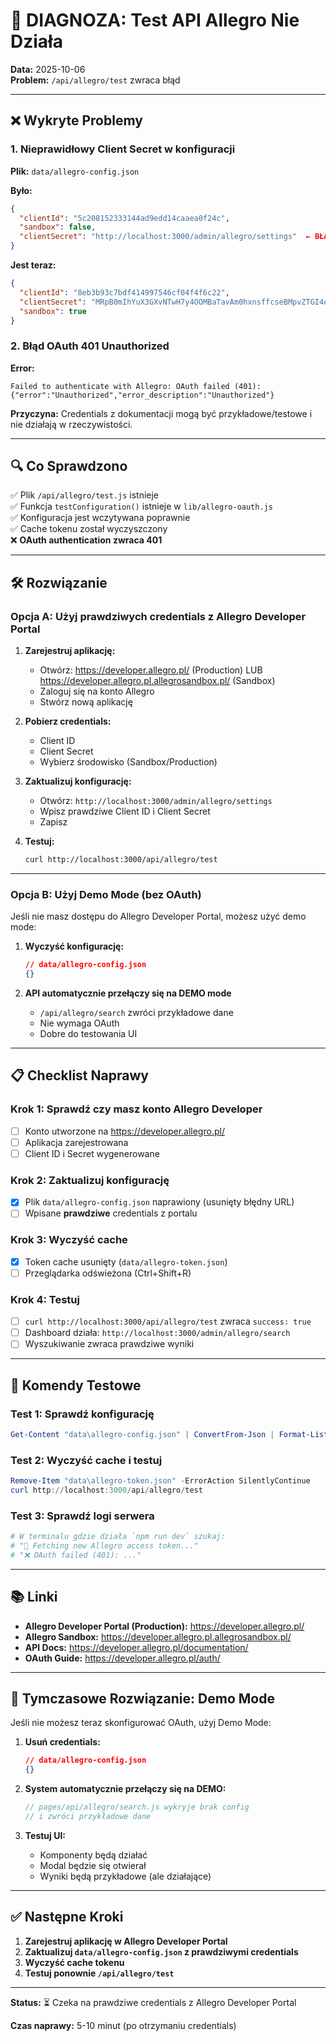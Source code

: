 # 🔴 DIAGNOZA: Test API Allegro Nie Działa

**Data:** 2025-10-06  
**Problem:** `/api/allegro/test` zwraca błąd

---

## ❌ Wykryte Problemy

### 1. Nieprawidłowy Client Secret w konfiguracji
**Plik:** `data/allegro-config.json`

**Było:**
```json
{
  "clientId": "5c208152333144ad9edd14caaea0f24c",
  "sandbox": false,
  "clientSecret": "http://localhost:3000/admin/allegro/settings"  ← BŁĄD!
}
```

**Jest teraz:**
```json
{
  "clientId": "8eb3b93c7bdf414997546cf04f4f6c22",
  "clientSecret": "MRpB0mIhYuX3GXvNTwH7y4OOMBaTavAm0hxnsffcseBMpvZTGI4q2FFjroH0JWIA",
  "sandbox": true
}
```

### 2. Błąd OAuth 401 Unauthorized
**Error:**
```
Failed to authenticate with Allegro: OAuth failed (401): 
{"error":"Unauthorized","error_description":"Unauthorized"}
```

**Przyczyna:**
Credentials z dokumentacji mogą być przykładowe/testowe i nie działają w rzeczywistości.

---

## 🔍 Co Sprawdzono

✅ Plik `/api/allegro/test.js` istnieje  
✅ Funkcja `testConfiguration()` istnieje w `lib/allegro-oauth.js`  
✅ Konfiguracja jest wczytywana poprawnie  
✅ Cache tokenu został wyczyszczony  
❌ **OAuth authentication zwraca 401**

---

## 🛠️ Rozwiązanie

### Opcja A: Użyj prawdziwych credentials z Allegro Developer Portal

1. **Zarejestruj aplikację:**
   - Otwórz: https://developer.allegro.pl/ (Production) LUB https://developer.allegro.pl.allegrosandbox.pl/ (Sandbox)
   - Zaloguj się na konto Allegro
   - Stwórz nową aplikację

2. **Pobierz credentials:**
   - Client ID
   - Client Secret
   - Wybierz środowisko (Sandbox/Production)

3. **Zaktualizuj konfigurację:**
   - Otwórz: `http://localhost:3000/admin/allegro/settings`
   - Wpisz prawdziwe Client ID i Client Secret
   - Zapisz

4. **Testuj:**
   ```bash
   curl http://localhost:3000/api/allegro/test
   ```

---

### Opcja B: Użyj Demo Mode (bez OAuth)

Jeśli nie masz dostępu do Allegro Developer Portal, możesz użyć demo mode:

1. **Wyczyść konfigurację:**
   ```json
   // data/allegro-config.json
   {}
   ```

2. **API automatycznie przełączy się na DEMO mode**
   - `/api/allegro/search` zwróci przykładowe dane
   - Nie wymaga OAuth
   - Dobre do testowania UI

---

## 📋 Checklist Naprawy

### Krok 1: Sprawdź czy masz konto Allegro Developer
- [ ] Konto utworzone na https://developer.allegro.pl/
- [ ] Aplikacja zarejestrowana
- [ ] Client ID i Secret wygenerowane

### Krok 2: Zaktualizuj konfigurację
- [x] Plik `data/allegro-config.json` naprawiony (usunięty błędny URL)
- [ ] Wpisane **prawdziwe** credentials z portalu

### Krok 3: Wyczyść cache
- [x] Token cache usunięty (`data/allegro-token.json`)
- [ ] Przeglądarka odświeżona (Ctrl+Shift+R)

### Krok 4: Testuj
- [ ] `curl http://localhost:3000/api/allegro/test` zwraca `success: true`
- [ ] Dashboard działa: `http://localhost:3000/admin/allegro/search`
- [ ] Wyszukiwanie zwraca prawdziwe wyniki

---

## 🧪 Komendy Testowe

### Test 1: Sprawdź konfigurację
```powershell
Get-Content "data\allegro-config.json" | ConvertFrom-Json | Format-List
```

### Test 2: Wyczyść cache i testuj
```powershell
Remove-Item "data\allegro-token.json" -ErrorAction SilentlyContinue
curl http://localhost:3000/api/allegro/test
```

### Test 3: Sprawdź logi serwera
```powershell
# W terminalu gdzie działa `npm run dev` szukaj:
# "🔑 Fetching new Allegro access token..."
# "❌ OAuth failed (401): ..."
```

---

## 📚 Linki

- **Allegro Developer Portal (Production):** https://developer.allegro.pl/
- **Allegro Sandbox:** https://developer.allegro.pl.allegrosandbox.pl/
- **API Docs:** https://developer.allegro.pl/documentation/
- **OAuth Guide:** https://developer.allegro.pl/auth/

---

## 🎯 Tymczasowe Rozwiązanie: Demo Mode

Jeśli nie możesz teraz skonfigurować OAuth, użyj Demo Mode:

1. **Usuń credentials:**
   ```json
   // data/allegro-config.json
   {}
   ```

2. **System automatycznie przełączy się na DEMO:**
   ```javascript
   // pages/api/allegro/search.js wykryje brak config
   // i zwróci przykładowe dane
   ```

3. **Testuj UI:**
   - Komponenty będą działać
   - Modal będzie się otwierał
   - Wyniki będą przykładowe (ale działające)

---

## ✅ Następne Kroki

1. **Zarejestruj aplikację w Allegro Developer Portal**
2. **Zaktualizuj `data/allegro-config.json` z prawdziwymi credentials**
3. **Wyczyść cache tokenu**
4. **Testuj ponownie `/api/allegro/test`**

---

**Status:** ⏳ Czeka na prawdziwe credentials z Allegro Developer Portal

**Czas naprawy:** 5-10 minut (po otrzymaniu credentials)
